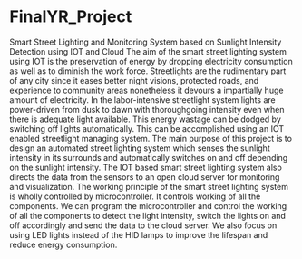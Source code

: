 # FinalYR_Project
Smart Street Lighting and Monitoring System based on Sunlight Intensity Detection using IOT and Cloud
The aim of the smart street lighting system using IOT is the preservation of energy by dropping electricity consumption as well as to diminish the work force. Streetlights are the rudimentary part of any city since it eases better night visions, protected roads, and experience to community areas nonetheless it devours a impartially huge amount of electricity. In the labor-intensive streetlight system lights are power-driven from dusk to dawn with thoroughgoing intensity even when there is adequate light available. This energy wastage can be dodged by switching off lights automatically. This can be accomplished using an IOT enabled streetlight managing system. The main purpose of this project is to design an automated street lighting system which senses the sunlight intensity in its surrounds and automatically switches on and off depending on the sunlight intensity. The IOT based smart street lighting system also directs the data from the sensors to an open cloud server for monitoring and visualization. The working principle of the smart street lighting system is wholly controlled by microcontroller. It controls working of all the components. We can program the microcontroller and control the working of all the components to detect the light intensity, switch the lights on and off accordingly and send the data to the cloud server. We also focus on using LED lights instead of the HID lamps to improve the lifespan and reduce energy consumption.

